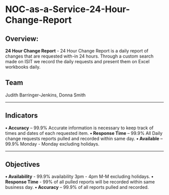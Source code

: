 # NOC-as-a-Service-24-Hour-Change-Report
## Overview: 
**24 Hour Change Report** - 24 Hour Change Report is a daily report of changes that are requested with-in 24 hours. Through a custom search made on ISIT we record the daily requests and present them on Excel workbooks daily. 

## Team 

Judith Barringer-Jenkins, Donna Smith
______________________________________________

## Indicators

**• Accuracy** – 99.9% Accurate information is necessary to keep track of times and dates of each requested item.
**• Response Time** – 99.9% All Daily change requests reports pulled and recorded within same day. 
**• Available** – 99.9% Monday - Monday excluding holidays.

_______________________________________________

## Objectives

**•	Availability** - 99.9% availability 3pm - 4pm M-M excluding holidays.
**•	Response Time** - 99% of all pulled reports will be recorded within same business day.
**•	Accuracy** – 99.9% of all reports pulled and recorded.


